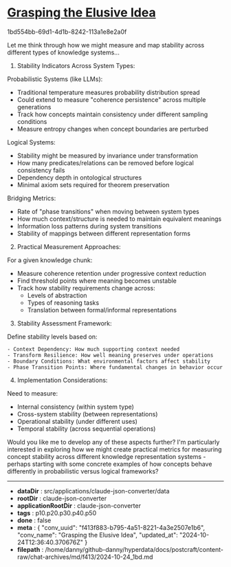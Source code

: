 # [Grasping the Elusive Idea](https://claude.ai/chat/f413f883-b795-4a51-8221-4a3e2507e1b6)

1bd554bb-69d1-4d1b-8242-113a1e8e2a0f

 Let me think through how we might measure and map stability across different types of knowledge systems...

1. Stability Indicators Across System Types:

Probabilistic Systems (like LLMs):
- Traditional temperature measures probability distribution spread
- Could extend to measure "coherence persistence" across multiple generations
- Track how concepts maintain consistency under different sampling conditions
- Measure entropy changes when concept boundaries are perturbed

Logical Systems:
- Stability might be measured by invariance under transformation
- How many predicates/relations can be removed before logical consistency fails
- Dependency depth in ontological structures
- Minimal axiom sets required for theorem preservation

Bridging Metrics:
- Rate of "phase transitions" when moving between system types
- How much context/structure is needed to maintain equivalent meanings
- Information loss patterns during system transitions
- Stability of mappings between different representation forms

2. Practical Measurement Approaches:

For a given knowledge chunk:
- Measure coherence retention under progressive context reduction
- Find threshold points where meaning becomes unstable
- Track how stability requirements change across:
  * Levels of abstraction
  * Types of reasoning tasks
  * Translation between formal/informal representations

3. Stability Assessment Framework:

Define stability levels based on:
```
- Context Dependency: How much supporting context needed
- Transform Resilience: How well meaning preserves under operations
- Boundary Conditions: What environmental factors affect stability
- Phase Transition Points: Where fundamental changes in behavior occur
```

4. Implementation Considerations:

Need to measure:
- Internal consistency (within system type)
- Cross-system stability (between representations)
- Operational stability (under different uses)
- Temporal stability (across sequential operations)

Would you like me to develop any of these aspects further? I'm particularly interested in exploring how we might create practical metrics for measuring concept stability across different knowledge representation systems - perhaps starting with some concrete examples of how concepts behave differently in probabilistic versus logical frameworks?

---

* **dataDir** : src/applications/claude-json-converter/data
* **rootDir** : claude-json-converter
* **applicationRootDir** : claude-json-converter
* **tags** : p10.p20.p30.p40.p50
* **done** : false
* **meta** : {
  "conv_uuid": "f413f883-b795-4a51-8221-4a3e2507e1b6",
  "conv_name": "Grasping the Elusive Idea",
  "updated_at": "2024-10-24T12:36:40.370676Z"
}
* **filepath** : /home/danny/github-danny/hyperdata/docs/postcraft/content-raw/chat-archives/md/f413/2024-10-24_1bd.md